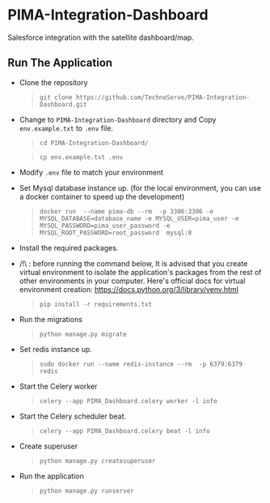 # PIMA-Integration-Dashboard
Salesforce integration with the satellite dashboard/map.


## Run The Application

- Clone the repository

    > `git clone https://github.com/TechnoServe/PIMA-Integration-Dashboard.git`

- Change to `PIMA-Integration-Dashboard` directory and Copy `env.example.txt`  to `.env` file.

    > `cd PIMA-Integration-Dashboard/`

    > `cp env.example.txt .env`

- Modify `.env` file to match your environment


- Set Mysql database instance up. (for the local environment, you can use a docker container to speed up the development)
    > `docker run  --name pima-db --rm  -p 3306:3306 -e MYSQL_DATABASE=database_name -e MYSQL_USER=pima_user -e MYSQL_PASSWORD=pima_user_password -e MYSQL_ROOT_PASSWORD=root_password  mysql:8`

- Install the required packages.
- /!\ : before running the command below, It is advised that you create virtual environment to isolate the application's packages from the rest of  other environments in your computer. Here's official docs for virtual environment creation: https://docs.python.org/3/library/venv.html
    > `pip install -r requirements.txt`

- Run the migrations
    > `python manage.py migrate`

- Set redis instance up.
    > `sudo docker run --name redis-instance --rm  -p 6379:6379 redis`
- Start the Celery worker
    > `celery --app PIMA_Dashboard.celery worker -l info`
- Start the Celery scheduler beat.
    > `celery --app PIMA_Dashboard.celery beat -l info`
- Create superuser
    > `python manage.py createsuperuser`
- Run the application
    > `python manage.py runserver`